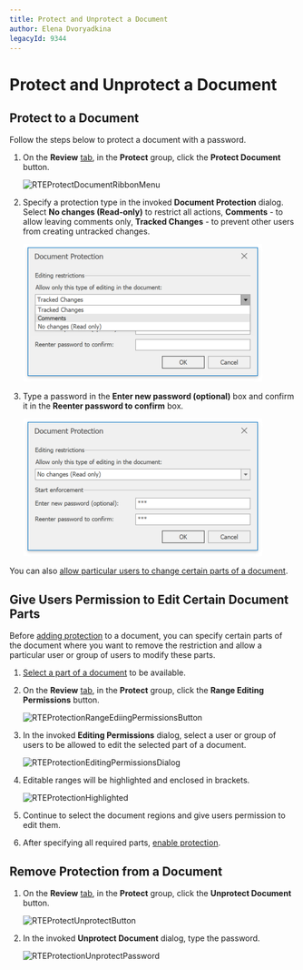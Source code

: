 ```yaml
---
title: Protect and Unprotect a Document
author: Elena Dvoryadkina
legacyId: 9344
---
```

# Protect and Unprotect a Document

## Protect to a Document

Follow the steps below to protect a document with a password.

1. On the **Review** [tab](../text-editor-ui/ribbon-interface.md), in the **Protect** group, click the **Protect Document** button.

    ![RTEProtectDocumentRibbonMenu](../../../images/img121364.png)
2. Specify a protection type in the invoked **Document Protection** dialog. Select **No changes (Read-only)** to restrict all actions, **Comments** - to allow leaving comments only, **Tracked Changes** - to prevent other users from creating untracked changes.

    ![DocumentProtectionTypes](../../../images/img121365_1.png)

3. Type a password in the **Enter new password (optional)** box and confirm it in the **Reenter password to confirm** box.

    ![RTEProtectionPassword](../../../images/img121365.png)

You can also [allow particular users to change certain parts of a document](#give-users-permission-to-edit-certain-parts-of-a-document).

## Give Users Permission to Edit Certain Document Parts

Before [adding protection](#protect-a-document) to a document, you can specify certain parts of the document where you want to remove the restriction and allow a particular user or group of users to modify these parts.

1. [Select a part of a document](../text-editing/select-text.md) to be available.
2. On the **Review** [tab](../text-editor-ui/ribbon-interface.md), in the **Protect** group, click the **Range Editing Permissions** button.

    ![RTEProtectionRangeEdiingPermissionsButton](../../../images/img121366.png)
3. In the invoked **Editing Permissions** dialog, select a user or group of users to be allowed to edit the selected part of a document.

    ![RTEProtectionEditingPermissionsDialog](../../../images/img121367.png)
4. Editable ranges will be highlighted and enclosed in brackets.

    ![RTEProtectionHighlighted](../../../images/img121368.png)
5. Continue to select the document regions and give users permission to edit them.
6. After specifying all required parts, [enable protection](#protect-a-document).

## Remove Protection from a Document

1. On the **Review** [tab](../text-editor-ui/ribbon-interface.md), in the **Protect** group, click the **Unprotect Document** button.

    ![RTEProtectUnprotectButton](../../../images/img121369.png)
2. In the invoked **Unprotect Document** dialog, type the password.

    ![RTEProtectionUnprotectPassword](../../../images/img121370.png)

